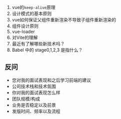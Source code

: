 1. vue的`keep-alive`原理
2. 设计模式的基本原则
3. vue如何保证父组件重新渲染不导致子组件重新渲染的
4. 组件设计原则
5. vue-loader
6. 对Vite的理解
7. 最近有了解哪些新技术吗？
8. Babel 中的 stage0,1,2,3 是指什么？





## 反问

- 您对我的面试表现和之后学习前端的建议
- 公司技术栈和技术氛围
- 你对我的面试表现怎么样
- 团队规模/构成
- 业务是否稳定以及前景
- 发版时间、频率以及流程